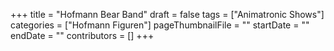 +++
title = "Hofmann Bear Band"
draft = false
tags = ["Animatronic Shows"]
categories = ["Hofmann Figuren"]
pageThumbnailFile = ""
startDate = ""
endDate = ""
contributors = []
+++
